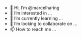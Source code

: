 - 👋 Hi, I’m @marcelharing
- 👀 I’m interested in ...
- 🌱 I’m currently learning ...
- 💞️ I’m looking to collaborate on ...
- 📫 How to reach me ...

<!---
marcelharing/marcelharing is a ✨ special ✨ repository because its `README.md` (this file) appears on your GitHub profile.
You can click the Preview link to take a look at your changes.
--->
